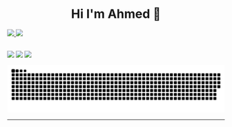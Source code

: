 <h1 align="center">Hi I'm Ahmed 👋</h1>
 <div>
  <a href="https://github.com/AhmedSayed2019">
  
  <img height="180em" src="https://github-readme-stats.vercel.app/api?username=babakoto&show_icons=true&theme=dracula&include_all_commits=true&count_private=true"/>
  <img height="180em" src="https://github-readme-stats.vercel.app/api/top-langs/?username=babakoto&layout=compact&langs_count=7&theme=dracula"/>
</div>
<div style="display: inline_block"><br>

 <!-- <img align="right" alt="babakoto" src="https://github.com/babakoto/babakoto/blob/main/mada.gif">-->
</div>
  
  
 
<div> 

  <a href = "mailto:e.AhmedSayed.cs2019@gmail.com"><img src="https://img.shields.io/badge/-Gmail-%23333?style=for-the-badge&logo=gmail&logoColor=white" target="_blank"></a>
  <a href="https://www.linkedin.com/in/ahmedsayed2019/" target="_blank"><img src="https://img.shields.io/badge/-LinkedIn-%23333?style=for-the-badge&logo=linkedin&logoColor=white" target="_blank"></a> 
  <a href="[https://www.linkedin.com/in/ahmedsayed2019/](https://ahmedsayed2019.github.io/)" target="_blank"><img src="https://img.shields.io/badge/-Prtfoilo-%230077B5?style=for-the-badge" target="_blank"></a> 

 ![Snake animation](https://github.com/babakoto/babakoto/blob/main/github-contribution-grid-snake.svg)

 </div>
  
 
</div>








<!--
Hi! This is an easter egg.
Congratulations you found the first one!

[![Matrix SVG](https://raw.githubusercontent.com/rodrigograca31/rodrigograca31/master/matrix.svg)](https://www.youtube.com/watch?v=SDkAGkd4NLc)

<!-- [![Anurag's GitHub stats](https://github-readme-stats.vercel.app/api?username=Ahmedsayed2019)](https://github.com/anuraghazra/github-readme-stats) -->
<!-- 
<img alt="Raghav's github stats" src="https://github-readme-stats.vercel.app/api?username=AhmedSayed2019&&show_icons=true&title_color=ffffff&icon_color=bb2acf&text_color=daf7dc&bg_color=151515" > 
-->
<!-- # 👀 Hi stranger! 👋🏻 -->

<!-- 
# 🤔 About me:

- 🐇 Following the white rabbit
- 🐈 Cat dad 😻
- Professional 🐛 solver
- 👨🏻‍💻 Full-Stack Developer
- 💊 Coding the Matrix
- 😍 Emoji lover
- 🚀 One day I will see humans on Mars!
- 🐇🥚 There's easter eggs in this profile...
 -->
<!-- Watch this: https://www.youtube.com/watch?v=eC7xzavzEKY -->



---
<!-- 
👇🏻 Here is a list of the Open Source projects I work on: 👇🏻


⭐️ From [rodrigograca31](https://github.com/rodrigograca31)
 -->
